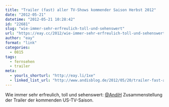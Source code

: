 ```yaml
---
title: "Trailer (fast) aller TV-Shows kommender Saison Herbst 2012"
date: "2012-05-21"
datetime: "2012-05-21 10:28:42"
id: "22681"
slug: "wie-immer-sehr-erfreulich-toll-und-sehenswert"
url: "https://eay.cc/2012/wie-immer-sehr-erfreulich-toll-und-sehenswert/"
author: "eay"
format: "link"
categories:
  - 0815
tags:
  - fernsehen
  - trailer
meta:
  - yourls_shorturl: "http://eay.li/1xe"
  - linked_list_url: "http://www.andisblog.de/2012/05/20/trailer-fast-aller-tv-shows-kommender-saison-herbst-2012/"
---
```


Wie immer sehr erfreulich, toll und sehenswert: [@AndiH](http://twitter.com/AndiH) Zusammenstellung der Trailer der kommenden US-TV-Saison.
